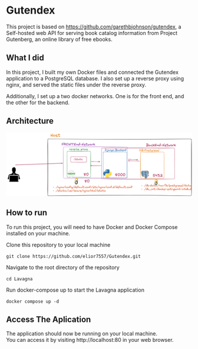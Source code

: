 # Gutendex

This project is based on https://github.com/garethbjohnson/gutendex, a Self-hosted web API for serving book catalog information from Project Gutenberg, an online library of free ebooks.

## What I did

In this project, I built my own Docker files and connected the Gutendex application to a PostgreSQL database. I also set up a reverse proxy using nginx, and served the static files under the reverse proxy.

Additionally, I set up a two docker networks. One is for the front end, and the other for the backend.
## Architecture



![App Architecture ](./Gutendex.png)
## How to run

To run this project, you will need to have Docker and Docker Compose installed on your machine.

Clone this repository to your local machine
```
git clone https://github.com/elior7557/Gutendex.git
```
Navigate to the root directory of the repository
```
cd Lavagna
```

Run docker-compose up to start the Lavagna application
```
docker compose up -d
```

    
## Access The Aplication
The application should now be running on your local machine.<br> You can access it by visiting http://localhost:80 in your web browser. <br>
